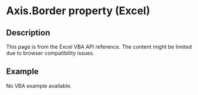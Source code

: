 # Axis.Border property (Excel)

## Description
This page is from the Excel VBA API reference. The content might be limited due to browser compatibility issues.

## Example
No VBA example available.
